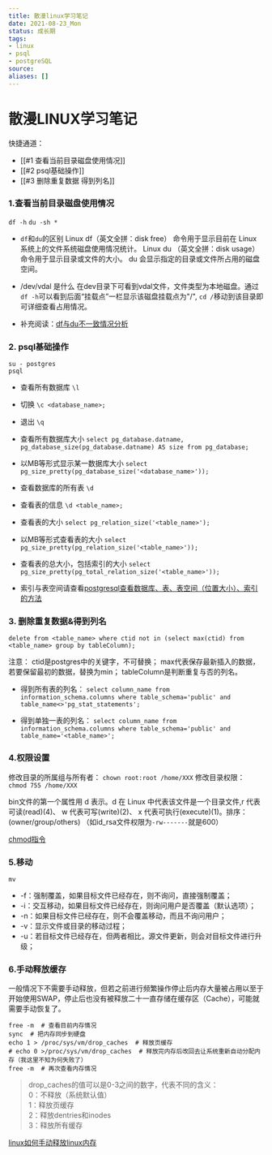 ```yaml
---
title: 散漫linux学习笔记
date: 2021-08-23_Mon
status: 成长期
tags: 
- linux
- psql
- postgreSQL
source: 
aliases: []
---
```


# 散漫LINUX学习笔记
快捷通道：
- [[#1 查看当前目录磁盘使用情况]]
- [[#2 psql基础操作]]
- [[#3 删除重复数据 得到列名]]


### 1.查看当前目录磁盘使用情况
`df -h`
`du -sh *`

- `df`和`du`的区别
Linux df（英文全拼：disk free） 命令用于显示目前在 Linux 系统上的文件系统磁盘使用情况统计。
Linux du （英文全拼：disk usage）命令用于显示目录或文件的大小。
du 会显示指定的目录或文件所占用的磁盘空间。

- /dev/vdal 是什么
在dev目录下可看到vdal文件，文件类型为本地磁盘。通过`df -h`可以看到后面“挂载点”一栏显示该磁盘挂载点为"/", `cd /`移动到该目录即可详细查看占用情况。

- 补充阅读：[df与du不一致情况分析](https://blog.csdn.net/carolzhang8406/article/details/7228248)


### 2. psql基础操作
```
su - postgres
psql 
```

- 查看所有数据库
`\l`
- 切换
`\c <database_name>;`
- 退出
`\q`

- 查看所有数据库大小
`select pg_database.datname, pg_database_size(pg_database.datname) AS size from pg_database;`
- 以MB等形式显示某一数据库大小
`select pg_size_pretty(pg_database_size('<database_name>'));`

- 查看数据库的所有表
`\d`
- 查看表的信息
`\d <table_name>;`
- 查看表的大小
`select pg_relation_size('<table_name>');`
- 以MB等形式查看表的大小
`select pg_size_pretty(pg_relation_size('<table_name>'));`
- 查看表的总大小，包括索引的大小
`select pg_size_pretty(pg_total_relation_size('<table_name>'));`

- 索引与表空间请查看[postgresql查看数据库、表、表空间（位置大小）、索引的方法](https://blog.csdn.net/silenceray/article/details/55198537)


### 3. 删除重复数据&得到列名
`delete from <table_name> where ctid not in (select max(ctid) from <table_name> group by tableColumn);`

注意：
ctid是postgres中的关键字，不可替换；
max代表保存最新插入的数据，若要保留最初的数据，替换为min；
tableColumn是判断重复与否的列名。

- 得到所有表的列名：
`select column_name from information_schema.columns where table_schema='public' and table_name<>'pg_stat_statements';`

- 得到单独一表的列名：
`select column_name from information_schema.columns where table_schema='public' and table_name='<table_name>';`

### 4.权限设置
修改目录的所属组与所有者：
`chown root:root /home/XXX`
修改目录权限：
`chmod 755 /home/XXX`

bin文件的第一个属性用 d 表示。d 在 Linux 中代表该文件是一个目录文件,r 代表可读(read)(4)、 w 代表可写(write)(2)、 x 代表可执行(execute)(1)。排序：(owner/group/others)
（如id_rsa文件权限为`-rw-------`就是600）

[chmod指令](https://www.runoob.com/linux/linux-comm-chmod.html)

### 5.移动
`mv`
-   -f：强制覆盖，如果目标文件已经存在，则不询问，直接强制覆盖；
-   -i：交互移动，如果目标文件已经存在，则询问用户是否覆盖（默认选项）；
-   -n：如果目标文件已经存在，则不会覆盖移动，而且不询问用户；
-   -v：显示文件或目录的移动过程；
-   -u：若目标文件已经存在，但两者相比，源文件更新，则会对目标文件进行升级；


### 6.手动释放缓存
一般情况下不需要手动释放，但若之前进行频繁操作停止后内存大量被占用以至于开始使用SWAP，停止后也没有被释放二十一直存储在缓存区（Cache），可能就需要手动恢复了。
```
free -m  # 查看目前内存情况
sync  # 把内存同步到硬盘
echo 1 > /proc/sys/vm/drop_caches  # 释放页缓存
# echo 0 >/proc/sys/vm/drop_caches  # 释放完内存后改回去让系统重新自动分配内存（我这里不知为何失败了）
free -m  # 再次查看内存情况
```

>drop_caches的值可以是0-3之间的数字，代表不同的含义：  
0：不释放（系统默认值）  
1：释放页缓存  
2：释放dentries和inodes  
3：释放所有缓存

[linux如何手动释放linux内存](https://www.cnblogs.com/yulia/p/9154600.html)


